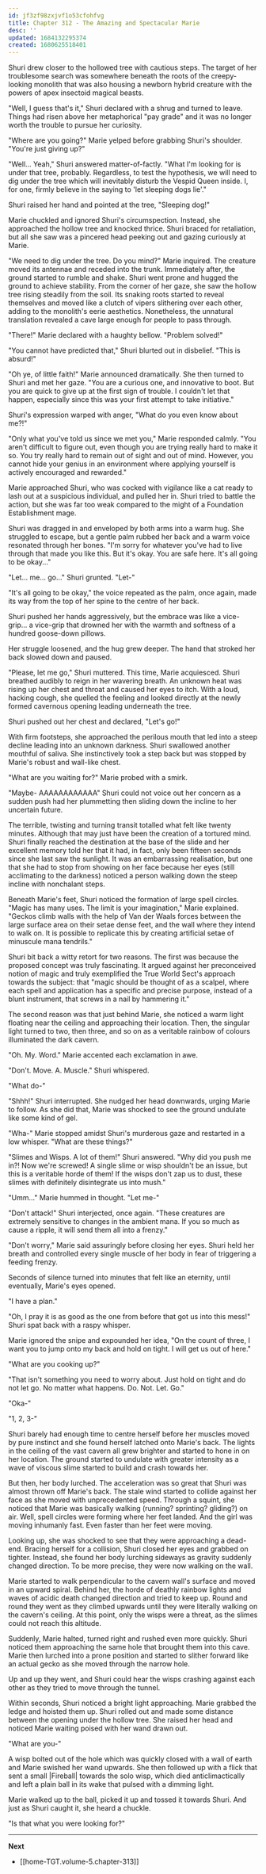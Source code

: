 ```yaml
---
id: jf3zf98zxjvf1o53cfohfvg
title: Chapter 312 - The Amazing and Spectacular Marie
desc: ''
updated: 1684132295374
created: 1680625518401
---
```


Shuri drew closer to the hollowed tree with cautious steps. The target of her troublesome search was somewhere beneath the roots of the creepy-looking monolith that was also housing a newborn hybrid creature with the powers of apex insectoid magical beasts.

"Well, I guess that's it," Shuri declared with a shrug and turned to leave. Things had risen above her metaphorical "pay grade" and it was no longer worth the trouble to pursue her curiosity.

"Where are you going?" Marie yelped before grabbing Shuri's shoulder. "You're just giving up?"

"Well... Yeah," Shuri answered matter-of-factly. "What I'm looking for is under that tree, probably. Regardless, to test the hypothesis, we will need to dig under the tree which will inevitably disturb the Vespid Queen inside. I, for one, firmly believe in the saying to 'let sleeping dogs lie'."

Shuri raised her hand and pointed at the tree, "Sleeping dog!"

Marie chuckled and ignored Shuri's circumspection. Instead, she approached the hollow tree and knocked thrice. Shuri braced for retaliation, but all she saw was a pincered head peeking out and gazing curiously at Marie.

"We need to dig under the tree. Do you mind?" Marie inquired. The creature moved its antennae and receded into the trunk. Immediately after, the ground started to rumble and shake. Shuri went prone and hugged the ground to achieve stability. From the corner of her gaze, she saw the hollow tree rising steadily from the soil. Its snaking roots started to reveal themselves and moved like a clutch of vipers slithering over each other, adding to the monolith's eerie aesthetics. Nonetheless, the unnatural translation revealed a cave large enough for people to pass through.

"There!" Marie declared with a haughty bellow. "Problem solved!"

"You cannot have predicted that," Shuri blurted out in disbelief. "This is absurd!"

"Oh ye, of little faith!" Marie announced dramatically. She then turned to Shuri and met her gaze. "You are a curious one, and innovative to boot. But you are quick to give up at the first sign of trouble. I couldn't let that happen, especially since this was your first attempt to take initiative."

Shuri's expression warped with anger, "What do you even know about me?!"

"Only what you've told us since we met you," Marie responded calmly. "You aren't difficult to figure out, even though you are trying really hard to make it so. You try really hard to remain out of sight and out of mind. However, you cannot hide your genius in an environment where applying yourself is actively encouraged and rewarded."

Marie approached Shuri, who was cocked with vigilance like a cat ready to lash out at a suspicious individual, and pulled her in. Shuri tried to battle the action, but she was far too weak compared to the might of a Foundation Establishment mage.

Shuri was dragged in and enveloped by both arms into a warm hug. She struggled to escape, but a gentle palm rubbed her back and a warm voice resonated through her bones. "I'm sorry for whatever you've had to live through that made you like this. But it's okay. You are safe here. It's all going to be okay..."

"Let... me... go..." Shuri grunted. "Let-"

"It's all going to be okay," the voice repeated as the palm, once again, made its way from the top of her spine to the centre of her back.

Shuri pushed her hands aggressively, but the embrace was like a vice-grip... a vice-grip that drowned her with the warmth and softness of a hundred goose-down pillows.

Her struggle loosened, and the hug grew deeper. The hand that stroked her back slowed down and paused.

"Please, let me go," Shuri muttered. This time, Marie acquiesced. Shuri breathed audibly to reign in her wavering breath. An unknown heat was rising up her chest and throat and caused her eyes to itch. With a loud, hacking cough, she quelled the feeling and looked directly at the newly formed cavernous opening leading underneath the tree.

Shuri pushed out her chest and declared, "Let's go!"

With firm footsteps, she approached the perilous mouth that led into a steep decline leading into an unknown darkness. Shuri swallowed another mouthful of saliva. She instinctively took a step back but was stopped by Marie's robust and wall-like chest.

"What are you waiting for?" Marie probed with a smirk.

"Maybe- AAAAAAAAAAAA" Shuri could not voice out her concern as a sudden push had her plummetting then sliding down the incline to her uncertain future.

The terrible, twisting and turning transit totalled what felt like twenty minutes. Although that may just have been the creation of a tortured mind. Shuri finally reached the destination at the base of the slide and her excellent memory told her that it had, in fact, only been fifteen seconds since she last saw the sunlight. It was an embarrassing realisation, but one that she had to stop from showing on her face because her eyes (still acclimating to the darkness) noticed a person walking down the steep incline with nonchalant steps.

Beneath Marie's feet, Shuri noticed the formation of large spell circles. "Magic has many uses. The limit is your imagination," Marie explained. "Geckos climb walls with the help of Van der Waals forces between the large surface area on their setae dense feet, and the wall where they intend to walk on. It is possible to replicate this by creating artificial setae of minuscule mana tendrils."

Shuri bit back a witty retort for two reasons. The first was because the proposed concept was truly fascinating. It argued against her preconceived notion of magic and truly exemplified the True World Sect's approach towards the subject: that "magic should be thought of as a scalpel, where each spell and application has a specific and precise purpose, instead of a blunt instrument, that screws in a nail by hammering it."

The second reason was that just behind Marie, she noticed a warm light floating near the ceiling and approaching their location. Then, the singular light turned to two, then three, and so on as a veritable rainbow of colours illuminated the dark cavern.

"Oh. My. Word." Marie accented each exclamation in awe.

"Don't. Move. A. Muscle." Shuri whispered.

"What do-"

"Shhh!" Shuri interrupted. She nudged her head downwards, urging Marie to follow. As she did that, Marie was shocked to see the ground undulate like some kind of gel.

"Wha-" Marie stopped amidst Shuri's murderous gaze and restarted in a low whisper. "What are these things?"

"Slimes and Wisps. A lot of them!" Shuri answered. "Why did you push me in?! Now we're screwed! A single slime or wisp shouldn't be an issue, but this is a veritable horde of them! If the wisps don't zap us to dust, these slimes with definitely disintegrate us into mush."

"Umm..." Marie hummed in thought. "Let me-"

"Don't attack!" Shuri interjected, once again. "These creatures are extremely sensitive to changes in the ambient mana. If you so much as cause a ripple, it will send them all into a frenzy."

"Don't worry," Marie said assuringly before closing her eyes. Shuri held her breath and controlled every single muscle of her body in fear of triggering a feeding frenzy.

Seconds of silence turned into minutes that felt like an eternity, until eventually, Marie's eyes opened.

"I have a plan."

"Oh, I pray it is as good as the one from before that got us into this mess!" Shuri spat back with a raspy whisper.

Marie ignored the snipe and expounded her idea, "On the count of three, I want you to jump onto my back and hold on tight. I will get us out of here."

"What are you cooking up?"

"That isn't something you need to worry about. Just hold on tight and do not let go. No matter what happens. Do. Not. Let. Go."

"Oka-"

"1, 2, 3-"

Shuri barely had enough time to centre herself before her muscles moved by pure instinct and she found herself latched onto Marie's back. The lights in the ceiling of the vast cavern all grew brighter and started to hone in on her location. The ground started to undulate with greater intensity as a wave of viscous slime started to build and crash towards her.

But then, her body lurched. The acceleration was so great that Shuri was almost thrown off Marie's back. The stale wind started to collide against her face as she moved with unprecedented speed. Through a squint, she noticed that Marie was basically walking (running? sprinting? gliding?) on air. Well, spell circles were forming where her feet landed. And the girl was moving inhumanly fast. Even faster than her feet were moving.

Looking up, she was shocked to see that they were approaching a dead-end. Bracing herself for a collision, Shuri closed her eyes and grabbed on tighter. Instead, she found her body lurching sideways as gravity suddenly changed direction. To be more precise, they were now walking on the wall.

Marie started to walk perpendicular to the cavern wall's surface and moved in an upward spiral. Behind her, the horde of deathly rainbow lights and waves of acidic death changed direction and tried to keep up. Round and round they went as they climbed upwards until they were literally walking on the cavern's ceiling. At this point, only the wisps were a threat, as the slimes could not reach this altitude.

Suddenly, Marie halted, turned right and rushed even more quickly. Shuri noticed them approaching the same hole that brought them into this cave. Marie then lurched into a prone position and started to slither forward like an actual gecko as she moved through the narrow hole.

Up and up they went, and Shuri could hear the wisps crashing against each other as they tried to move through the tunnel.

Within seconds, Shuri noticed a bright light approaching. Marie grabbed the ledge and hoisted them up. Shuri rolled out and made some distance between the opening under the hollow tree. She raised her head and noticed Marie waiting poised with her wand drawn out.

"What are you-"

A wisp bolted out of the hole which was quickly closed with a wall of earth and Marie swished her wand upwards. She then followed up with a flick that sent a small |Fireball| towards the solo wisp, which died anticlimactically and left a plain ball in its wake that pulsed with a dimming light.

Marie walked up to the ball, picked it up and tossed it towards Shuri. And just as Shuri caught it, she heard a chuckle.

"Is that what you were looking for?"

____

**Next**
* [[home-TGT.volume-5.chapter-313]]